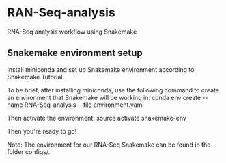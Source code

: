 # RAN-Seq-analysis
RNA-Seq analysis workflow using Snakemake
## Snakemake environment setup
Install miniconda and set up Snakemake environment according to Snakemake Tutorial.

To be brief, after installing miniconda, use the following command to create an environment that Snakemake will be working in:
conda env create --name RNA-Seq-analysis --file environment.yaml

Then activate the environment:
source activate snakemake-env

Then you're ready to go!

Note: The environment for our RNA-Seq Snakemake can be found in the folder configs/.
